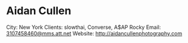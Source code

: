 # Aidan Cullen

City: New York
Clients: slowthai, Converse, A$AP Rocky
Email: 3107458460@mms.att.net
Website: http://aidancullenphotography.com